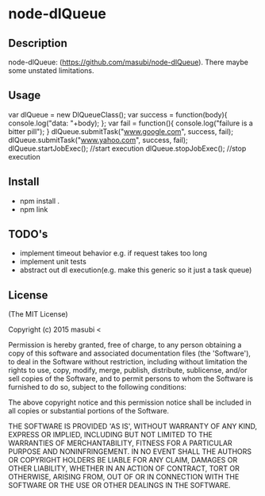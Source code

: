 node-dlQueue
============

## Description

node-dlQueue: (https://github.com/masubi/node-dlQueue).  There maybe some 
unstated limitations.

## Usage
var dlQueue = new DlQueueClass();
var success = function(body){
    console.log("data: "+body);
};
var fail = function(){
    console.log("failure is a bitter pill"); 
}
dlQueue.submitTask("www.google.com", success, fail);
dlQueue.submitTask("www.yahoo.com", success, fail);
dlQueue.startJobExec(); //start execution
dlQueue.stopJobExec();  //stop execution

## Install

* npm install .
* npm link

## TODO's
*  implement timeout behavior e.g.  if request takes too long
*  implement unit tests
*  abstract out dl execution(e.g.  make this generic so it just a task queue)


## License 

(The MIT License)

Copyright (c) 2015 masubi &lt;

Permission is hereby granted, free of charge, to any person obtaining
a copy of this software and associated documentation files (the
'Software'), to deal in the Software without restriction, including
without limitation the rights to use, copy, modify, merge, publish,
distribute, sublicense, and/or sell copies of the Software, and to
permit persons to whom the Software is furnished to do so, subject to
the following conditions:

The above copyright notice and this permission notice shall be
included in all copies or substantial portions of the Software.

THE SOFTWARE IS PROVIDED 'AS IS', WITHOUT WARRANTY OF ANY KIND,
EXPRESS OR IMPLIED, INCLUDING BUT NOT LIMITED TO THE WARRANTIES OF
MERCHANTABILITY, FITNESS FOR A PARTICULAR PURPOSE AND NONINFRINGEMENT.
IN NO EVENT SHALL THE AUTHORS OR COPYRIGHT HOLDERS BE LIABLE FOR ANY
CLAIM, DAMAGES OR OTHER LIABILITY, WHETHER IN AN ACTION OF CONTRACT,
TORT OR OTHERWISE, ARISING FROM, OUT OF OR IN CONNECTION WITH THE
SOFTWARE OR THE USE OR OTHER DEALINGS IN THE SOFTWARE.
